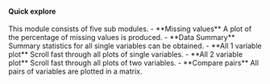 <h4>Quick explore</h4>
This module consists of five sub modules.
- **Missing values** A plot of the percentage of missing values is produced.
- **Data Summary** Summary statistics for all single variables can be obtained.
- **All 1 variable plot** Scroll fast through all plots of single variables.
- **All 2 variable plot** Scroll fast through all plots of two variables.
- **Compare pairs** All pairs of variables are plotted in a matrix.
